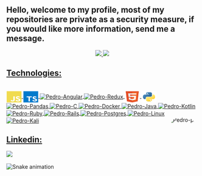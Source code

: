 ## Hello, welcome to my profile, most of my repositories are private as a security measure, if you would like more information, send me a message.
<div align="center">
  <a href="https://github.com/pedrogabrielLima">
  <img height="180em" src="https://github-readme-stats.vercel.app/api?username=pedrogabrielLima&show_icons=true&theme=merko&include_all_commits=true&count_private=true&hide=stars"/>
  <img height="180em" src="https://github-readme-stats.vercel.app/api/top-langs/?username=pedrogabrielLima&layout=compact&langs_count=10&theme=merko"/>
</div>
  
  ## Technologies:
  
<div style="display: inline_block"><br>
  <img align="center" alt="Pedro-Js" height="30" width="40" src="https://raw.githubusercontent.com/devicons/devicon/master/icons/javascript/javascript-plain.svg">
  <img align="center" alt="Pedro-Ts" height="30" width="40" src="https://raw.githubusercontent.com/devicons/devicon/master/icons/typescript/typescript-plain.svg">
  <img align="center" alt="Pedro-Angular" height="30" width="40" src="https://cdn.jsdelivr.net/gh/devicons/devicon/icons/angularjs/angularjs-original.svg">
  <img align="center" alt="Pedro-Redux" height="30" width="40" src="https://img.shields.io/badge/Redux-593D88?style=for-the-badge&logo=redux&logoColor=white">
  <img align="center" alt="Pedro-HTML" height="30" width="40" src="https://raw.githubusercontent.com/devicons/devicon/master/icons/html5/html5-original.svg">
  <img align="center" alt="Pedro-Python" height="30" width="40" src="https://raw.githubusercontent.com/devicons/devicon/master/icons/python/python-original.svg">
  <img align="center" alt="Pedro-Pandas" height="30" width="40" src="https://cdn.jsdelivr.net/gh/devicons/devicon/icons/pandas/pandas-original.svg">
  <img align="center" alt="Pedro-C" height="30" width="40" src="https://cdn.jsdelivr.net/gh/devicons/devicon/icons/c/c-original.svg">
  <img align="center" alt="Pedro-Docker" height="30" width="40" src="https://cdn.jsdelivr.net/gh/devicons/devicon/icons/docker/docker-original.svg">
  <img align="center" alt="Pedro-Java" height="30" width="40" src="https://cdn.jsdelivr.net/gh/devicons/devicon/icons/java/java-original.svg">
  <img align="center" alt="Pedro-Kotlin" height="30" width="40" src="https://cdn.jsdelivr.net/gh/devicons/devicon/icons/kotlin/kotlin-original.svg">
  <img align="center" alt="Pedro-Ruby" height="30" width="40" src="https://cdn.jsdelivr.net/gh/devicons/devicon/icons/ruby/ruby-original.svg">
  <img align="center" alt="Pedro-Rails" height="30" width="40" src="https://cdn.jsdelivr.net/gh/devicons/devicon/icons/rails/rails-original-wordmark.svg">
  <img align="center" alt="Pedro-Postgres" height="30" width="40" src="https://cdn.jsdelivr.net/gh/devicons/devicon/icons/postgresql/postgresql-original.svg">
  <img align="center" alt="Pedro-Linux" height="30" width="40" src="https://cdn.jsdelivr.net/gh/devicons/devicon/icons/linux/linux-original.svg">
  <img align="center" alt="Pedro-Kali" height="30" width="40" src="https://img.icons8.com/color/48/000000/kali-linux.png">
  <img align="right" alt="Pedro-pic" height="150" style="border-radius:50px;" src="https://instagram.frec17-1.fna.fbcdn.net/v/t51.2885-15/e35/p320x320/28766800_204562733637001_2323487284621475840_n.jpg?_nc_ht=instagram.frec17-1.fna.fbcdn.net&_nc_cat=101&_nc_ohc=rnEoYqaIF0MAX-nmGFI&edm=ALQROFkBAAAA&ccb=7-4&ig_cache_key=MTc0MDk0MjcxNDgyNzMzMzMxMA%3D%3D.2-ccb7-4&oh=00_AT8FU359f2xeS4UfG5DQi127aG0LYdGAztBP0gmecar5NQ&oe=61FD80E5&_nc_sid=30a2ef?width=676&height=676">
</div>
 
## Linkedin:
 
<div> 
  <a href="https://www.linkedin.com/in/pedrog-lima/" target="_blank"><img src="https://img.shields.io/badge/-LinkedIn-%230077B5?style=for-the-badge&logo=linkedin&logoColor=white" target="_blank"></a> 
 
  ![Snake animation](https://github.com/pedrogabrielLima/pedrogabrielLima/blob/output/github-contribution-grid-snake.svg)
 
</div>
